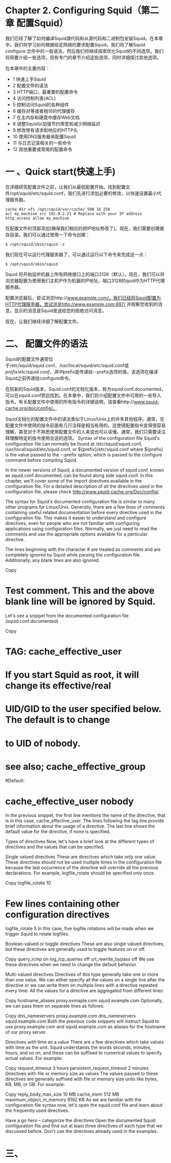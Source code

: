 # Chapter 2. Configuring Squid（第二章 配置Squid）
我们已经了解了如何编译Squid源代码和从源代码和二进制包安装Squid。在本章中，我们将学习如何根据给定网络的要求配置Squid。我们将了解Squid configure 文件中的一般语法，然后我们将继续探索优化Squid的不同选项。我们将简要介绍一些选项，但有专门的章节介绍这些选项，同时详细探讨其他选项。

在本章中的主要内容：
- 1 快速上手Squid
- 2 配置文件的语法
- 3 HTTP端口，最重要的配置命令
- 4 访问控制列表(ACL)
- 5 控制访问Squid的各种组件
- 6 缓存对等或者相邻的代理缓存
- 7 在主内存和硬盘中缓存Web文档
- 8 调整Squid以加强节约带宽和减少网络延迟
- 9 修改带有请求和响应的HTTP头
- 10 使用DNS服务器来配置Squid
- 11 与日志记录相关的一些命令
- 12 其他重要或常用的配置命令
# 一 、Quick start(快速上手)
在详细研究配置文件之前，让我们从最低配置开始。找到配置文件/opt/squid/etc/squid.conf，我们先进行添加必要的修改，以快速设置最小代理服务器。
```Shell
cache_dir ufs /opt/squid/var/cache/ 500 16 256
acl my_machine src 192.0.2.21 # Replace with your IP address
http_access allow my_machine
```
在配置文件的顶部添加(确保我们相应的把IP地址修改了)。现在，我们需要创建缓存目录。我们可以通过使用一下命令创建：
```Shell
$ /opt/squid/sbin/squid -z
```
我们现在可以运行代理服务器了，可以通过运行以下命令来完成这一点：
```Shell
$ /opt/squid/sbin/squid
```
Squid 将开始监听机器上所有网络接口上的端口3128（默认）。现在，我们可以将浏览器配置为使用我们主机IP作为机器的IP地址，端口3128的quid作为HTTP代理服务器。

配置浏览器后，尝试浏览http://www.example.com/。我们已经将Squid配置为HTTP代理服务器，尝试浏览http://www.example.com:897/ 并观察您收到的消息。显示的消息是Squid发送给您的拒绝访问消息。

现在，让我们继续详细了解配置文件。
# 二、 配置文件的语法
Squid的配置文件通常位于/etc/squid/squid.conf、/usr/local/squid/etc/squid.conf或$prefix/etc/squid.conf，其中$prefix是传递给--prefix选项的值，该选项在编译Squid之前传递给configure命令。

在较新的Squid版本，Squid.conf的文档化版本，称为squid.conf.documented，可以在squid.conf旁边找到。在本章中，我们将介绍配置文件中可用的一些导入指令。有关配置文件中使用的所有指令的详细说明，请查看http://www.squid-cache.org/doc/config/。

Squid文档化的配置文件中的语法类似于Linux/Unix上的许多其他程序。通常，在配置文件中使用的指令前面有几行注释是相当有用的。这使得配置指令变得很容易理解，甚至对于不熟悉使用配置文件的人来说也可以读懂。通常，我们只需要读注释理解特定的指令使用合适的选项。
Syntax of the configuration file
Squid's configuration file can normally be found at /etc/squid/squid.conf, /usr/local/squid/etc/squid.conf, or ${prefix}/etc/squid.conf where ${prefix} is the value passed to the --prefix option, which is passed to the configure command before compiling Squid.

In the newer versions of Squid, a documented version of squid.conf, known as squid.conf.documented, can be found along side squid.conf. In this chapter, we'll cover some of the import directives available in the configuration file. For a detailed description of all the directives used in the configuration file, please check http://www.squid-cache.org/Doc/config/.

The syntax for Squid's documented configuration file is similar to many other programs for Linux/Unix. Generally, there are a few lines of comments containing useful related documentation before every directive used in the configuration file. This makes it easier to understand and configure directives, even for people who are not familiar with configuring applications using configuration files. Normally, we just need to read the comments and use the appropriate options available for a particular directive.

The lines beginning with the character # are treated as comments and are completely ignored by Squid while parsing the configuration file. Additionally, any blank lines are also ignored.

Copy
# Test comment. This and the above blank line will be ignored by Squid.
Let's see a snippet from the documented configuration file (squid.conf.documented)

Copy
#  TAG: cache_effective_user
# If you start Squid as root, it will change its effective/real
# UID/GID to the user specified below.  The default is to change
# to UID of nobody.
# see also; cache_effective_group
#Default:
# cache_effective_user nobody
In the previous snippet, the first line mentions the name of the directive, that is in this case, cache_effective_user. The lines following the tag line provide brief information about the usage of a directive. The last line shows the default value for the directive, if none is specified.

Types of directives
Now, let's have a brief look at the different types of directives and the values that can be specified.

Single valued directives
These are directives which take only one value. These directives should not be used multiple times in the configuration file because the last occurrence of the directive will override all the previous declarations. For example, logfile_rotate should be specified only once.

Copy
logfile_rotate 10
# Few lines containing other configuration directives
logfile_rotate 5
In this case, five logfile rotations will be made when we trigger Squid to rotate logfiles.

Boolean-valued or toggle directives
These are also single valued directives, but these directives are generally used to toggle features on or off.

Copy
query_icmp on
log_icp_queries off
url_rewrite_bypass off
We use these directives when we need to change the default behavior.

Multi-valued directives
Directives of this type generally take one or more than one value. We can either specify all the values on a single line after the directive or we can write them on multiple lines with a directive repeated every time. All the values for a directive are aggregated from different lines:

Copy
hostname_aliases proxy.exmaple.com squid.example.com
Optionally, we can pass them on separate lines as follows:

Copy
dns_nameservers proxy.example.com
dns_nameservers squid.example.com
Both the previous code snippets will instruct Squid to use proxy.example.com and squid.example.com as aliases for the hostname of our proxy server.

Directives with time as a value
There are a few directives which take values with time as the unit. Squid understands the words seconds, minutes, hours, and so on, and these can be suffixed to numerical values to specify actual values. For example:

Copy
request_timeout 3 hours
persistent_request_timeout 2 minutes
Directives with file or memory size as values
The values passed to these directives are generally suffixed with file or memory size units like bytes, KB, MB, or GB. For example:

Copy
reply_body_max_size 10 MB
cache_mem 512 MB
maximum_object_in_memory 8192 KB
As we are familiar with the configuration file syntax now, let's open the squid.conf file and learn about the frequently used directives.

Have a go hero – categorize the directives
Open the documented Squid configuration file and find out at least three directives of each type that we discussed before. Don't use the directives already used in the examples.

# 三、

